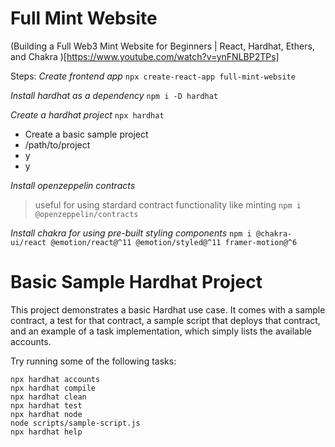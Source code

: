 # Full Mint Website

(Building a Full Web3 Mint Website for Beginners | React, Hardhat, Ethers, and Chakra
)[https://www.youtube.com/watch?v=ynFNLBP2TPs]

Steps:
_Create frontend app_
`npx create-react-app full-mint-website`

_Install hardhat as a dependency_
`npm i -D hardhat`

_Create a hardhat project_
`npx hardhat`

- Create a basic sample project
- /path/to/project
- y
- y

_Install openzeppelin contracts_

> useful for using stardard contract functionality like minting
> `npm i @openzeppelin/contracts`

_Install chakra for using pre-built styling components_
`npm i @chakra-ui/react @emotion/react@^11 @emotion/styled@^11 framer-motion@^6`

# Basic Sample Hardhat Project

This project demonstrates a basic Hardhat use case. It comes with a sample contract, a test for that contract, a sample script that deploys that contract, and an example of a task implementation, which simply lists the available accounts.

Try running some of the following tasks:

```shell
npx hardhat accounts
npx hardhat compile
npx hardhat clean
npx hardhat test
npx hardhat node
node scripts/sample-script.js
npx hardhat help
```
